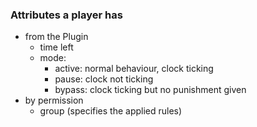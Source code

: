 ### Attributes a player has
- from the Plugin
  - time left
  - mode:
    - active: normal behaviour, clock ticking
    - pause: clock not ticking
    - bypass: clock ticking but no punishment given
- by permission
  - group (specifies the applied rules)
